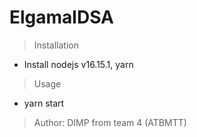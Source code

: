 # ElgamalDSA
> Installation
- Install nodejs v16.15.1, yarn

> Usage
- yarn start

> Author: DIMP from team 4 (ATBMTT)
